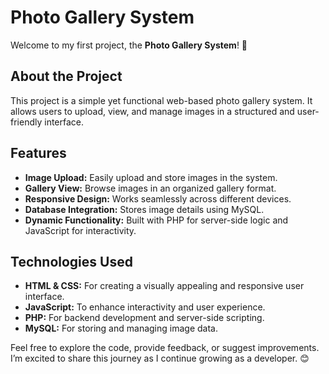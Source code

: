 # Photo Gallery System

Welcome to my first project, the **Photo Gallery System**! 🎉

## About the Project
This project is a simple yet functional web-based photo gallery system. It allows users to upload, view, and manage images in a structured and user-friendly interface.

## Features
- **Image Upload:** Easily upload and store images in the system.  
- **Gallery View:** Browse images in an organized gallery format.  
- **Responsive Design:** Works seamlessly across different devices.  
- **Database Integration:** Stores image details using MySQL.  
- **Dynamic Functionality:** Built with PHP for server-side logic and JavaScript for interactivity.  

## Technologies Used
- **HTML & CSS:** For creating a visually appealing and responsive user interface.  
- **JavaScript:** To enhance interactivity and user experience.  
- **PHP:** For backend development and server-side scripting.  
- **MySQL:** For storing and managing image data.  

Feel free to explore the code, provide feedback, or suggest improvements. I’m excited to share this journey as I continue growing as a developer. 😊
